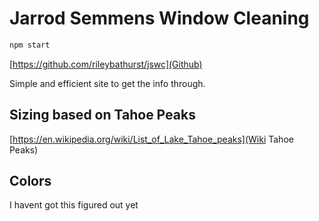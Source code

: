 # Jarrod Semmens Window Cleaning

```bash
npm start
```

[https://github.com/rileybathurst/jswc](Github)

Simple and efficient site to get the info through.

## Sizing based on Tahoe Peaks

[https://en.wikipedia.org/wiki/List_of_Lake_Tahoe_peaks](Wiki Tahoe Peaks)

## Colors

I havent got this figured out yet
